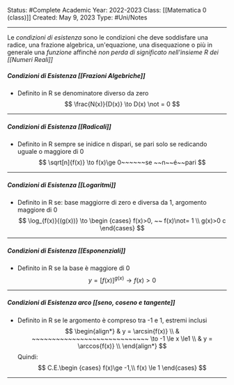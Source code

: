 Status: #Complete
Academic Year: 2022-2023
Class: [[Matematica 0 (class)]]
Created: May 9, 2023
Type: #Uni/Notes 

---
Le *condizioni di esistenza* sono le condizioni che deve soddisfare una radice, una frazione algebrica, un'equazione, una disequazione o più in generale una *funzione* affinché *non perda di significato nell'insieme R dei [[Numeri Reali]]*

##### Condizioni di Esistenza [[Frazioni Algebriche]] 
- Definito in R se denominatore diverso da zero
$$ \frac{N(x)}{D(x)} \to D(x) \not = 0 $$
---
##### Condizioni di Esistenza [[Radicali]]
- Definito in R sempre se inidice n dispari, se pari solo se redicando uguale o maggiore di 0
$$ \sqrt[n]{f(x)} \to f(x)\ge 0~~~~~~se ~~n~~é~~pari $$
---
##### Condizioni di Esistenza [[Logaritmi]] 
- Definito in R se: base maggiorre di zero e diversa da 1, argomento maggiore di 0
$$ \log_{f(x)}{(g(x))} \to
\begin
{cases} f(x)>0, ~~ f(x)\not= 1 \\ g(x)>0 c
\end{cases} $$
---
##### Condizioni di Esistenza [[Esponenziali]]
- Definito in R se la base è maggiore di 0
$$ y=[f(x)]^{g(x)} \to f(x)>0$$
---

##### Condizioni di Esistenza arco [[seno, coseno e tangente]]

- Definito in R se le argomento è compreso tra -1 e 1, estremi inclusi
$$
\begin{align*}
& y = \arcsin{f(x)} \\
& ~~~~~~~~~~~~~~~~~~~~~~~~~~~~~ \to -1 \le x \le1 \\
& y = \arccos{f(x)} \\
\end{align*} $$
Quindi:
$$ C.E.\begin
{cases} f(x)\ge -1,\\ f(x) \le 1
\end{cases} $$
---
